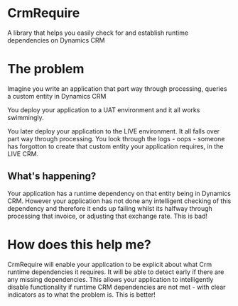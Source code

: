 CrmRequire
==========

A library that helps you easily check for and establish runtime dependencies on Dynamics CRM


# The problem
Imagine you write an application that part way through processing, queries a custom entity in Dynamics CRM 

You deploy your application to a UAT environment and it all works swimmingly.

You later deploy your application to the LIVE environment. It all falls over part way through processing. You look through the logs - oops - someone has forgotton to create that custom entity your application requires, in the LIVE CRM.

## What's happening?
Your application has a runtime dependency on that entity being in Dynamics CRM. However your application has not done any intelligent checking of this dependency and therefore it ends up failing whilst its halfway through processing that invoice, or adjusting that exchange rate. This is bad!

# How does this help me?
CrmRequire will enable your application to be explicit about what Crm runtime dependencies it requires. It will be able to detect early if there are any missing dependencies. This allows your application to intelligently disable functionality if runtime CRM dependencies are not met - with clear indicators as to what the problem is. This is better!
